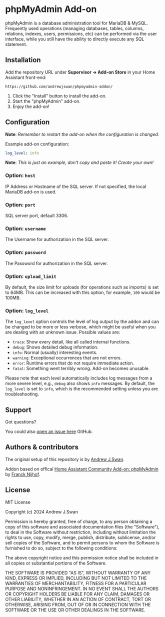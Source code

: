 # phpMyAdmin Add-on

phpMyAdmin is a database administration tool for MariaDB & MySQL. Frequently
used operations (managing databases, tables, columns, relations, indexes,
users, permissions, etc) can be performed via the user interface,
while you still have the ability to directly execute any SQL statement.

## Installation

Add the repository URL under **Supervisor → Add-on Store** in your Home Assistant front-end:

    https://github.com/andrewjswan/phpmyadmin-addon/

1. Click the "Install" button to install the add-on.
1. Start the "phpMyAdmin" add-on.
1. Enjoy the add-on!

## Configuration

**Note**: _Remember to restart the add-on when the configuration is changed._

Example add-on configuration:

```yaml
log_level: info
```

**Note**: _This is just an example, don't copy and paste it! Create your own!_

### Option: `host`

IP Address or Hostname of the SQL server. If not specified, the local MariaDB add-on is used.

### Option: `port`

SQL server port, default 3306.

### Option: `username`

The Username for authorization in the SQL server.

### Option: `password`

The Password for authorization in the SQL server.

### Option: `upload_limit`

By default, the size limit for uploads (for operations such as imports) is set to
64MB. This can be increased with this option, for example, `100` would be 100MB.

### Option: `log_level`

The `log_level` option controls the level of log output by the addon and can
be changed to be more or less verbose, which might be useful when you are
dealing with an unknown issue. Possible values are:

- `trace`: Show every detail, like all called internal functions.
- `debug`: Shows detailed debug information.
- `info`: Normal (usually) interesting events.
- `warning`: Exceptional occurrences that are not errors.
- `error`: Runtime errors that do not require immediate action.
- `fatal`: Something went terribly wrong. Add-on becomes unusable.

Please note that each level automatically includes log messages from a
more severe level, e.g., `debug` also shows `info` messages. By default,
the `log_level` is set to `info`, which is the recommended setting unless
you are troubleshooting.

## Support

Got questions?

You could also [open an issue here][issue] GitHub.

## Authors & contributors

The original setup of this repository is by [Andrew J.Swan][andrewjswan].

Addon based on offical [Home Assistant Community Add-on: phpMyAdmin][phpmyadmin] by [Franck Nijhof][frenck].

## License

MIT License

Copyright (c) 2024 Andrew J.Swan

Permission is hereby granted, free of charge, to any person obtaining a copy
of this software and associated documentation files (the "Software"), to deal
in the Software without restriction, including without limitation the rights
to use, copy, modify, merge, publish, distribute, sublicense, and/or sell
copies of the Software, and to permit persons to whom the Software is
furnished to do so, subject to the following conditions:

The above copyright notice and this permission notice shall be included in all
copies or substantial portions of the Software.

THE SOFTWARE IS PROVIDED "AS IS", WITHOUT WARRANTY OF ANY KIND, EXPRESS OR
IMPLIED, INCLUDING BUT NOT LIMITED TO THE WARRANTIES OF MERCHANTABILITY,
FITNESS FOR A PARTICULAR PURPOSE AND NONINFRINGEMENT. IN NO EVENT SHALL THE
AUTHORS OR COPYRIGHT HOLDERS BE LIABLE FOR ANY CLAIM, DAMAGES OR OTHER
LIABILITY, WHETHER IN AN ACTION OF CONTRACT, TORT OR OTHERWISE, ARISING FROM,
OUT OF OR IN CONNECTION WITH THE SOFTWARE OR THE USE OR OTHER DEALINGS IN THE
SOFTWARE.

[addon-badge]: https://my.home-assistant.io/badges/supervisor_addon.svg
[addon]: https://my.home-assistant.io/redirect/supervisor_addon/?addon=a0d7b954_phpmyadmin&repository_url=https%3A%2F%2Fgithub.com%2Fandrewjswan%2Faddon-phpadmin
[andrewjswan]: https://github.com/andrewjswan
[issue]: https://github.com/andrewjswan/phpmyadmin-addon/issues
[frenck]: https://github.com/frenck
[phpmyadmin]: https://github.com/hassio-addons/phpmyadmin-addon

